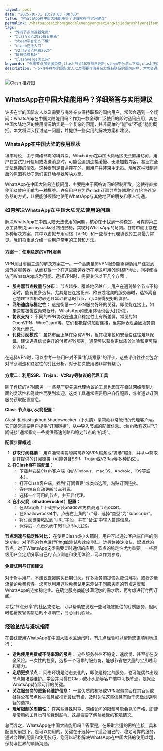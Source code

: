 ```yaml
---
layout: post
date: "2025-10-31 10:28:03 +08:00"
title: "WhatsApp在中国大陆能用吗？详细解答与实用建议"
permalink: /whatsappzaizhongguodalunengyongmaxiangxijiedayushiyongjianyi/
tags:
  - "外网节点加速器免费"
  - "Clash节点2025每日更新"
  - "steam平台怎么下载"
  - "clash正版入口"
  - "v2ray节点免费2025"
  - "每日免费机场"
  - "clashverge怎么用"
keywords: "外网节点加速器免费,Clash节点2025每日更新,steam平台怎么下载,clash正版入口,v2ray节点免费2025,每日免费机场,clashverge怎么用"
description: "<p>许多在华的国际友人以及需要与海外亲友保持联系的国内用户，常常会遇到一个疑问：WhatsApp在中国大陆能用吗？作为一款全球广泛使用的即时通讯应用，其在中国大陆地区的使用情况确实是一个复杂的问题，并非简单的“能”或“不能”就能概括。本文将深入探讨这一问题，并提供一些实用的解决方案和建议。</p>"
---
```


![Clash 推荐图](https://clashjd.github.io/assets/img/小火箭节点购买.png)

## WhatsApp在中国大陆能用吗？详细解答与实用建议

<p>许多在华的国际友人以及需要与海外亲友保持联系的国内用户，常常会遇到一个疑问：WhatsApp在中国大陆能用吗？作为一款全球广泛使用的即时通讯应用，其在中国大陆地区的使用情况确实是一个复杂的问题，并非简单的“能”或“不能”就能概括。本文将深入探讨这一问题，并提供一些实用的解决方案和建议。</p>
<h3>WhatsApp在中国大陆的使用现状</h3>
<p>坦率地说，由于网络环境的特殊性，WhatsApp在中国大陆地区无法直接访问，用户在尝试打开应用或发送消息时，可能会遇到连接缓慢、无法加载内容，甚至完全无法连接的情况。这种限制是普遍存在的，但用户并非束手无策。理解这种限制背后的原因有助于我们更好地寻找解决方案。</p>
<p>WhatsApp在中国大陆的连接问题，主要是由于网络访问的限制所致。这使得直接使用这款应用成为一种挑战。许多用户在免费clash订阅寻找能够稳定连接海外服务器的方式，以便能够顺畅地使用WhatsApp与其他地区的朋友和家人沟通。</p>
<h3>如何解决WhatsApp在中国大陆无法使用的问题</h3>
<p>解决WhatsApp在中国大陆无法使用的问题，核心在于找到一种稳定、可靠的第三方工具来绕justmysocks过网络限制，实现对WhatsApp的访问。目前市面上存在多种解决方案，其中以虚拟专用网络（VPN）和一些基于代理协议的工具最为常见。我们将重点介绍一些用户常用的工具和方法。</p>
<h4>方案一：使用稳定的VPN服务</h4>
<p>VPN是目前最主流的解决方案之一。一个高质量的VPN服务能够帮助用户连接到海外的服务器，从而获得一个在这些服务器所在地区可用的网络IP地址，间接使得访问WhatsApp成为可能。选择VPN时，需要关注以下几个方面：</p>
<ul>
<li><strong>服务器节点数量与分布：</strong> 节点越多、覆盖地区越广，用户在遇到某个节点不稳定时，能有更多选择。尤其是在连接亚洲、欧洲或北美的服务器时，选择离自己地理位置相对较近且延迟较低的节点，可以获得更好的体验。</li>
<li><strong>网络速度与稳定性：</strong> 这是衡量一个VPN服务好坏的关键。即使能连接上，如果速度极慢或频繁断开，WhatsApp的使用体验也会大打折扣。</li>
<li><strong>协议支持：</strong> 不同的VPN协议在速度和稳定性上有所差异。常见的如OpenVPN、WireGuard等，它们都能提供加密连接，但实际表现会因服务商的优化而异。</li>
<li><strong>付费订阅模式：</strong> 虽然市面上存在免费VPN，但其稳定性和安全性往往难以保证。建议选择信誉良好的付费VPN服务，通常可以获得更优质的体验和更可靠的连接。</li>
</ul>
<p>在选择VPN时，可以参考一些用户对不同“机场推荐”的评价，这些评价往往会包含对节点测速和稳定性的对比分析，对于初次使用者非常有帮助。</p>
<h4>方案二：利用SSR、Trojan、V2Ray等协议的代理工具</h4>
<p>除了传统的VPN服务，一些基于更先进代理协议的工具也因其在绕过网络限制方面的灵活性和高效性而受到欢迎。这类工具通常需要用户自行配置，或者通过订阅服务获取配置信息。</p>
<p><strong>Clash 节点与小火箭配置：</strong></p>
<p>Clash 和clash github Shadowrocket（小火箭）是两款非常流行的代理客户端。它们通常需要用户提供“订阅链接”，从中导入节点的配置信息。clash教程这些“订阅链接”通常指向一些提供高速线路和稳定节点的“机场”。</p>
<p><strong>配置步骤概述：</strong></p>
<ol>
<li><strong>获取订阅链接：</strong> 用户通常需要购买可靠的VPN服务或“机场”服务，并从中获取到其提供的订阅链接（可能包含SSR、Trojan或V2Ray等多种协议）。</li>
<li><strong>在Clash客户端配置：</strong>
<ul>
<li>下载并安装Clash客户端（如Windows、macOS、Android、iOS等版本）。</li>
<li>打开Clash客户端，找到“订阅管理”或类似选项，粘贴订阅链接。</li>
<li>客户端会自动更新节点列表。</li>
<li>选择一个可用的节点，并开启代理。</li>
</ul>
</li>
<li><strong>在小火箭（Shadowrocket）配置：</strong>
<ul>
<li>在iOS设备上下载并安装Shadowr免费高速节点ocket。</li>
<li>在Shadowrocket中，点击右上角的“+”号，选择“类型”为“Subscribe”。</li>
<li>将订阅链接粘贴到“URL”字段，并在“备注”中输入描述信息。</li>
<li>保存后，点击列表中的节点即可连接。</li>
</ul>
</li>
</ol>
<p><strong>节点测速与稳定性对比：</strong> 在使用Clash或小火箭时，用户可以通过客户端自带的测速功能，对不同的节点进行Ping值测试和速度测试，选择连接速度快、延迟低的节点。对于WhatsApp这类需要实时通信的应用，节点的稳定性尤为重要。一些高级用户会定期分享自己的节点测速和使用体验，可以作为参考。</p>
<h4>免费试用与订阅建议</h4>
<p>对于新手用户，不建议直接购买长期订阅。许多服务商提供免费试用期，或者少量流量的免费套餐。您可以利用这些免费试用来测试不同服务商的节点速度和WhatsApp的连接稳定性。在确定服务商能够满足您的需求后，再考虑进行付费订阅。</p>
<p>寻找“节点分享”的社区或论坛，可以帮助您发现一些可能被低估的优质服务，但同时也需要警惕信息的不准确性，务必自行验证。</p>
<h3>经验总结与避坑指南</h3>
<p>在尝试使用WhatsApp在中国大陆地区通讯时，有几点经验可以帮助您更顺利地进行：</p>
<ul>
<li><strong>避免使用免费或不明来源的服务：</strong> 这些服务往往不稳定，速度慢，甚至存在安全风险。一次性的投资，选择一个可靠的服务商，能够节省您大量的宝贵时间和精力。</li>
<li><strong>定期更换节点：</strong> 网络环境是动态变化的，即使是稳定的服务，也可能偶尔出现节点拥堵或维护。学会并习惯在Clash或小火箭等客户端中切换节点，是保证WhatsApp持续可用的关键。</li>
<li><strong>关注服务商的更新和维护信息：</strong> 一些优质的机场或VPN服务商会在其官网或社群公布节点维护信息或推荐最优节点，及时关注这些信息有助于您做出更明智的选择。</li>
<li><strong>理解限制的周期性：</strong> 在某些特殊时期，网络访问的限制可能会更加严格，即使是常用的工具也可能受到影响。这是需要了解和接受的客观情况。</li>
</ul>
<p>总而言之，WhatsApp在中国大陆能用吗？答案是，在采取合适的网络连接工具和配置的前提下，是可以使用的。关键在于选择一个适合自己的、稳定可靠的服务。通过合理的配置和使用技巧，您可以轻松解决WhatsApp在中国大陆的使用难题，保持与世界的顺畅沟通。</p>